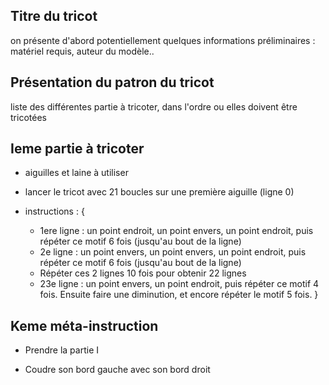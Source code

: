 <!-- proposition pour un modèle de présentation du fichier en langage bas-niveau final qui sera présenté à l'utilisateur -->


## Titre du tricot

 on présente d'abord potentiellement quelques informations préliminaires : matériel requis, 
auteur du modèle.. 

## Présentation du patron du tricot

liste des différentes partie à tricoter, dans l'ordre ou elles doivent être tricotées




## Ieme partie à tricoter

- aiguilles et laine à utiliser 

- lancer le tricot avec 21 boucles sur une première aiguille (ligne 0)

- instructions : {
	* 1ere ligne : un point endroit, un point envers, un point endroit, puis répéter ce motif 6 fois (jusqu'au bout de la ligne)
	* 2e ligne : un point envers, un point envers, un point endroit, puis répéter ce motif 6 fois (jusqu'au bout de la ligne)
	* Répéter ces 2 lignes 10 fois pour obtenir 22 lignes
 	* 23e ligne : un point envers, un point endroit, puis répéter ce motif 4 fois. Ensuite faire une diminution, et encore répéter le motif 5 fois.
}



## Keme méta-instruction

- Prendre la partie I

- Coudre son bord gauche avec son bord droit